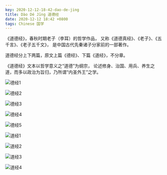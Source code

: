```yaml
---
key: 2020-12-12-18-42-dao-de-jing
title: Dào Dé Jīng 道德经
date: 2020-12-12 18:42 +0800
tags: Chinese 国学
---
```


《道德经》，春秋时期老子（李耳）的哲学作品，
又称《道德真经》、《老子》、《五千言》、《老子五千文》，
是中国古代先秦诸子分家前的一部著作。

道德经分上下两篇，原文上篇《德经》、下篇《道经》，不分章。

《道德经》文本以哲学意义之“道德”为纲宗，
论述修身、治国、用兵、养生之道，而多以政治为旨归，乃所谓“内圣外王”之学。

![德经1](https://tenetai.com/iclass/d01.png)

![德经2](https://tenetai.com/iclass/d02.png)

![德经3](https://tenetai.com/iclass/d03.png)

![德经4](https://tenetai.com/iclass/d04.png)

![德经5](https://tenetai.com/iclass/d05.png)

![道经1](https://tenetai.com/iclass/d11.png)

![道经2](https://tenetai.com/iclass/d12.png)

![道经3](https://tenetai.com/iclass/d13.png)

![道经4](https://tenetai.com/iclass/d14.png)

<!--more-->
